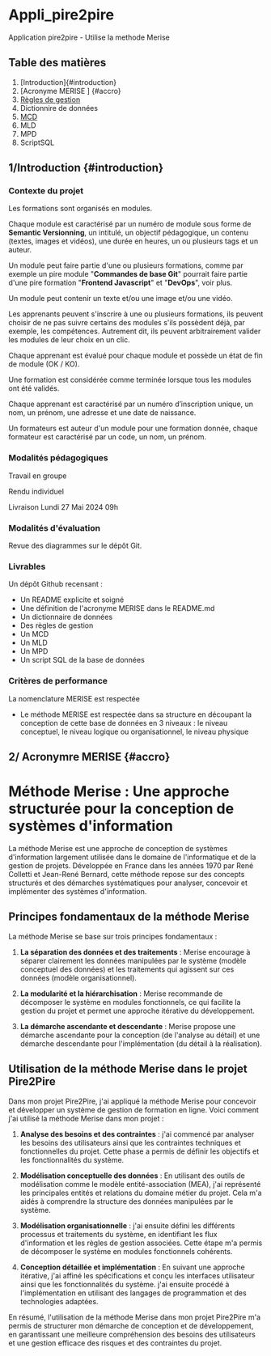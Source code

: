 # Appli_pire2pire
Application pire2pire - Utilise la methode Merise


## Table des matières

1. [Introduction]{#introduction}
2. [Acronyme MERISE ] {#accro}
3. [Règles de gestion](https://github.com/Jwell2014/Appli_pire2pire/blob/master/Merise/Gestion_rules.md)
4. Dictionnire de données
5. [MCD](https://github.com/Jwell2014/Appli_pire2pire/blob/master/Merise/MCD.md)
6. MLD
7. MPD
8. ScriptSQL

## 1/Introduction {#introduction}

### **Contexte du projet**

Les formations sont organisés en modules.

Chaque module est caractérisé par un numéro de module sous forme de **Semantic Versionning**, un intitulé, un objectif pédagogique, un contenu (textes, images et vidéos), une durée en heures, un ou plusieurs tags et un auteur.

Un module peut faire partie d'une ou plusieurs formations, comme par exemple un pire module "**Commandes de base Git**" pourrait faire partie d'une pire formation "**Frontend Javascript**" et "**DevOps**", voir  plus.

Un module peut contenir un texte et/ou une image et/ou une vidéo.

Les apprenants peuvent s'inscrire à une ou plusieurs formations, ils peuvent choisir de ne pas suivre certains des modules s'ils possèdent déjà, par exemple, les compétences. Autrement dit, ils peuvent arbitrairement valider les modules de leur choix en un clic.

Chaque apprenant est évalué pour chaque module et possède un état de fin de module (OK / KO).

Une formation est considérée comme terminée lorsque tous les modules ont été validés.

Chaque apprenant est caractérisé par un numéro d’inscription unique, un nom, un prénom, une adresse et une date de naissance.

Un formateurs est auteur d'un module pour une formation donnée, chaque formateur est caractérisé par un code, un nom, un prénom.

### **Modalités pédagogiques**

Travail en groupe

Rendu individuel

Livraison Lundi 27 Mai 2024 09h

### **Modalités d'évaluation**

Revue des diagrammes sur le dépôt Git.

### **Livrables**

Un dépôt Github recensant : 

- Un README explicite et soigné 
- Une définition de l'acronyme MERISE dans le README.md 
- Un dictionnaire de données 
- Des règles de gestion 
- Un MCD
- Un MLD 
- Un MPD 
- Un script SQL de la base de données

### **Critères de performance**

La nomenclature MERISE est respectée
- Le méthode MERISE est respectée dans sa structure en découpant la conception de cette base de données en 3 niveaux : le niveau conceptuel, le niveau logique ou organisationnel, le niveau physique



## 2/ Acronymre MERISE {#accro}


# Méthode Merise : Une approche structurée pour la conception de systèmes d'information

La méthode Merise est une approche de conception de systèmes d'information largement utilisée dans le domaine de l'informatique et de la gestion de projets. Développée en France dans les années 1970 par René Colletti et Jean-René Bernard, cette méthode repose sur des concepts structurés et des démarches systématiques pour analyser, concevoir et implémenter des systèmes d'information.

## Principes fondamentaux de la méthode Merise

La méthode Merise se base sur trois principes fondamentaux :

1. **La séparation des données et des traitements** : Merise encourage à séparer clairement les données manipulées par le système (modèle conceptuel des données) et les traitements qui agissent sur ces données (modèle organisationnel).

2. **La modularité et la hiérarchisation** : Merise recommande de décomposer le système en modules fonctionnels, ce qui facilite la gestion du projet et permet une approche itérative du développement.

3. **La démarche ascendante et descendante** : Merise propose une démarche ascendante pour la conception (de l'analyse au détail) et une démarche descendante pour l'implémentation (du détail à la réalisation).

## Utilisation de la méthode Merise dans le projet Pire2Pire

Dans mon projet Pire2Pire, j'ai appliqué la méthode Merise pour concevoir et développer un système de gestion de formation en ligne. Voici comment j'ai utilisé la méthode Merise dans mon projet :

1. **Analyse des besoins et des contraintes** : j'ai commencé par analyser les besoins des utilisateurs ainsi que les contraintes techniques et fonctionnelles du projet. Cette phase a permis de définir les objectifs et les fonctionnalités du système.

2. **Modélisation conceptuelle des données** : En utilisant des outils de modélisation comme le modèle entité-association (MEA), j'ai représenté les principales entités et relations du domaine métier du projet. Cela m'a aidés à comprendre la structure des données manipulées par le système.

3. **Modélisation organisationnelle** : j'ai ensuite défini les différents processus et traitements du système, en identifiant les flux d'information et les règles de gestion associées. Cette étape m'a permis de décomposer le système en modules fonctionnels cohérents.

4. **Conception détaillée et implémentation** : En suivant une approche itérative, j'ai affiné les spécifications et conçu les interfaces utilisateur ainsi que les fonctionnalités du système. j'ai ensuite procédé à l'implémentation en utilisant des langages de programmation et des technologies adaptées.

En résumé, l'utilisation de la méthode Merise dans mon projet Pire2Pire m'a permis de structurer mon démarche de conception et de développement, en garantissant une meilleure compréhension des besoins des utilisateurs et une gestion efficace des risques et des contraintes du projet.

